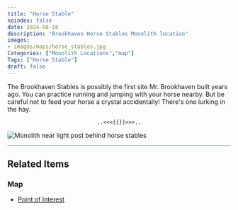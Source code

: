 ```yaml
---
title: "Horse Stable"
noindex: false
date: 2024-08-18
description: "Brookhaven Horse Stables Monolith location"
images:
- images/maps/horse_stables.jpg
Categories: ["Monolith Locations","map"]
Tags: ["Horse Stable"]
draft: false
--- 
```


The Brookhaven Stables is possibly the first site Mr. Brookhaven built years ago. You can practice running and jumping with your horse nearby. But be careful not to feed your horse a crystal accidentally! There's one lurking in the hay.

<center><span class="copy-to-clipboard" style="align: center"><code class="copy-to-clipboard-code" data-code="..<<<{{}}>>>..">..<<<{{}}>>>..</code></span></center>

![Monolith near light post behind horse stables](/images/bh/monolith-location_lightpost_behind_horse_stable.png)

<hr style="background-color: #28b44c" size=8>

## Related Items

### Map

- [Point of Interest](/map/poi/horse-stable/)